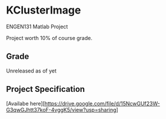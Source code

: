 # KClusterImage
ENGEN131 Matlab Project

Project worth 10% of course grade.
## Grade
Unreleased as of yet

## Project Specification
[Availabe here][https://drive.google.com/file/d/15NcwGUf23W-G3qwGJhtt37koF-4vggK5/view?usp=sharing]
